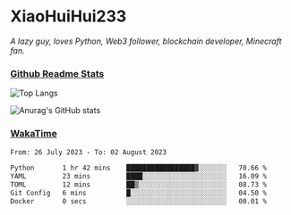 # XiaoHuiHui233

*A lazy guy, loves Python, Web3 follower, blockchain developer, Minecraft fan.*

### [Github Readme Stats](https://github.com/anuraghazra/github-readme-stats)

![Top Langs](https://github-readme-stats.vercel.app/api/top-langs/?username=XiaoHuiHui233&layout=compact&theme=github_dark)

![Anurag's GitHub stats](https://github-readme-stats.vercel.app/api?username=XiaoHuiHui233&show_icons=true&theme=github_dark)

### [WakaTime](https://wakatime.com)

<!--START_SECTION:waka-->

```txt
From: 26 July 2023 - To: 02 August 2023

Python       1 hr 42 mins    █████████████████▓░░░░░░░   70.66 %
YAML         23 mins         ████░░░░░░░░░░░░░░░░░░░░░   16.09 %
TOML         12 mins         ██▒░░░░░░░░░░░░░░░░░░░░░░   08.73 %
Git Config   6 mins          █░░░░░░░░░░░░░░░░░░░░░░░░   04.50 %
Docker       0 secs          ░░░░░░░░░░░░░░░░░░░░░░░░░   00.01 %
```

<!--END_SECTION:waka-->

